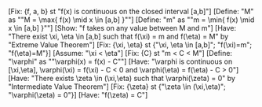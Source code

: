 [Fix: {f, a, b} st "f(x) is continuous on the closed interval [a,b]"]
[Define: "M" as ""M = \max\{ f(x) \mid x \in [a,b] \}""]
[Define: "m" as ""m = \min\{ f(x) \mid x \in [a,b] \}""]
[Show: "f takes on any value between M and m"]
[Have: "There exist \xi, \eta \in [a,b] such that f(\xi) = m and f(\eta) = M" by "Extreme Value Theorem"]
[Fix: {\xi, \eta} st {"\xi, \eta \in [a,b]"; "f(\xi)=m"; "f(\eta)=M"}]
[Assume: "\xi < \eta"]
[Fix: {C} st "m < C < M"]
[Define: "\varphi" as ""\varphi(x) = f(x) - C""]
[Have: "\varphi is continuous on [\xi,\eta], \varphi(\xi) = f(\xi) - C < 0 and \varphi(\eta) = f(\eta) - C > 0"]
[Have: "There exists \zeta \in (\xi,\eta) such that \varphi(\zeta) = 0" by "Intermediate Value Theorem"]
[Fix: {\zeta} st {"\zeta \in (\xi,\eta)"; "\varphi(\zeta) = 0"}]
[Have: "f(\zeta) = C"]